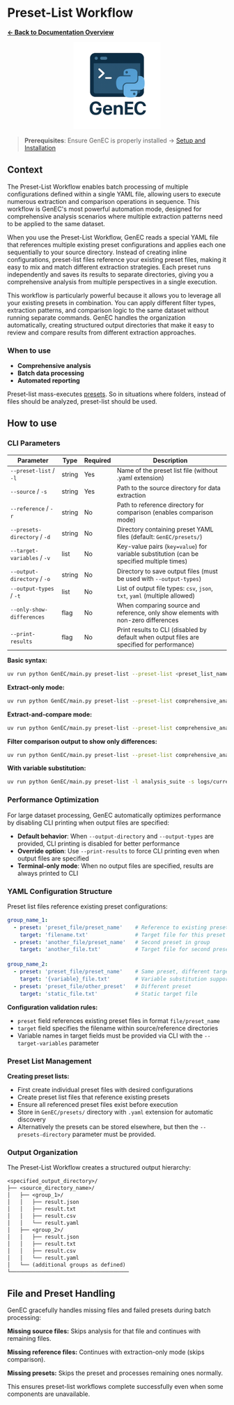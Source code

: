 # Preset-List Workflow

**[← Back to Documentation Overview](../overview.md)**

<div align="center">
  <img src="../assets/logo/GenEC-logo-transparent.png" alt="GenEC Logo" width="200"/>
</div>

> **Prerequisites**: Ensure GenEC is properly installed → [Setup and Installation](../setup.md)

## Context

The Preset-List Workflow enables batch processing of multiple configurations defined within a single YAML file, allowing users to execute numerous extraction and comparison operations in sequence. This workflow is GenEC's most powerful automation mode, designed for comprehensive analysis scenarios where multiple extraction patterns need to be applied to the same dataset.

When you use the Preset-List Workflow, GenEC reads a special YAML file that references multiple existing preset configurations and applies each one sequentially to your source directory. Instead of creating inline configurations, preset-list files reference your existing preset files, making it easy to mix and match different extraction strategies. Each preset runs independently and saves its results to separate directories, giving you a comprehensive analysis from multiple perspectives in a single execution.

This workflow is particularly powerful because it allows you to leverage all your existing presets in combination. You can apply different filter types, extraction patterns, and comparison logic to the same dataset without running separate commands. GenEC handles the organization automatically, creating structured output directories that make it easy to review and compare results from different extraction approaches.

### When to use
- **Comprehensive analysis**
- **Batch data processing**
- **Automated reporting**

Preset-list mass-executes [presets](preset.md). So in situations where folders, instead of files should be analyzed, preset-list should be used.

## How to use

### CLI Parameters

| Parameter | Type | Required | Description |
|-----------|------|----------|-------------|
| `--preset-list` / `-l` | string | Yes | Name of the preset list file (without .yaml extension) |
| `--source` / `-s` | string | Yes | Path to the source directory for data extraction |
| `--reference` / `-r` | string | No | Path to reference directory for comparison (enables comparison mode) |
| `--presets-directory` / `-d` | string | No | Directory containing preset YAML files (default: `GenEC/presets/`) |
| `--target-variables` / `-v` | list | No | Key-value pairs (`key=value`) for variable substitution (can be specified multiple times) |
| `--output-directory` / `-o` | string | No | Directory to save output files (must be used with `--output-types`) |
| `--output-types` / `-t` | list | No | List of output file types: `csv`, `json`, `txt`, `yaml` (multiple allowed) |
| `--only-show-differences` | flag | No | When comparing source and reference, only show elements with non-zero differences |
| `--print-results` | flag | No | Print results to CLI (disabled by default when output files are specified for performance) |

**Basic syntax:**
```bash
uv run python GenEC/main.py preset-list --preset-list <preset_list_name> --source <source_directory> [--reference <reference_directory>]
```

**Extract-only mode:**
```bash
uv run python GenEC/main.py preset-list --preset-list comprehensive_analysis --source logs/
```

**Extract-and-compare mode:**
```bash
uv run python GenEC/main.py preset-list --preset-list comprehensive_analysis --source logs/current/ --reference logs/baseline/
```

**Filter comparison output to show only differences:**
```bash
uv run python GenEC/main.py preset-list --preset-list comprehensive_analysis --source logs/current/ --reference logs/baseline/ --only-show-differences
```

**With variable substitution:**
```bash
uv run python GenEC/main.py preset-list -l analysis_suite -s logs/current/ -r logs/baseline/ -v environment=production version=1.2.3
```

### Performance Optimization

For large dataset processing, GenEC automatically optimizes performance by disabling CLI printing when output files are specified:

- **Default behavior**: When `--output-directory` and `--output-types` are provided, CLI printing is disabled for better performance
- **Override option**: Use `--print-results` to force CLI printing even when output files are specified
- **Terminal-only mode**: When no output files are specified, results are always printed to CLI

### YAML Configuration Structure
Preset list files reference existing preset configurations:

```yaml
group_name_1:
  - preset: 'preset_file/preset_name'    # Reference to existing preset
    target: 'filename.txt'               # Target file for this preset
  - preset: 'another_file/preset_name'   # Second preset in group
    target: 'another_file.txt'           # Target file for second preset

group_name_2:
  - preset: 'preset_file/preset_name'    # Same preset, different target
    target: '{variable}_file.txt'        # Variable substitution supported
  - preset: 'preset_file/other_preset'   # Different preset
    target: 'static_file.txt'            # Static target file
```

**Configuration validation rules:**
- `preset` field references existing preset files in format `file/preset_name`
- `target` field specifies the filename within source/reference directories
- Variable names in target fields must be provided via CLI with the `--target-variables` parameter

### Preset List Management
**Creating preset lists:**
- First create individual preset files with desired configurations
- Create preset list files that reference existing presets
- Ensure all referenced preset files exist before execution
- Store in `GenEC/presets/` directory with `.yaml` extension for automatic discovery
- Alternatively the presets can be stored elsewhere, but then the `--presets-directory` parameter must be provided.

### Output Organization
The Preset-List Workflow creates a structured output hierarchy:
```
<specified_output_directory>/
├── <source_directory_name>/
│   ├── <group_1>/
│   │   ├── result.json
│   │   ├── result.txt
│   │   ├── result.csv
│   │   └── result.yaml
│   ├── <group_2>/
│   │   ├── result.json
│   │   ├── result.txt
│   │   ├── result.csv
│   │   └── result.yaml
│   └── (additional groups as defined)
└──────────────────────────────────────
```

## File and Preset Handling

GenEC gracefully handles missing files and failed presets during batch processing:

**Missing source files:** Skips analysis for that file and continues with remaining files.

**Missing reference files:** Continues with extraction-only mode (skips comparison).

**Missing presets:** Skips the preset and processes remaining ones normally.

This ensures preset-list workflows complete successfully even when some components are unavailable.
